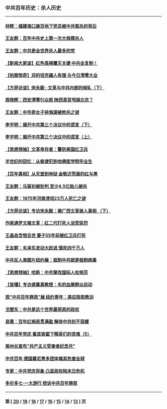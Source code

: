 ### 中共百年历史：杀人历史
---
#### [林辉：福建海口逾百地下党员被中共冤杀的背后](../../pages/nf1176106/n13878946.md?02050430) 
#### [王友群：百年中共史上第一次大规模杀人](../../pages/nf1176106/n13863785.md?02050430) 
#### [王友群：中共是全世界杀人最多的党](../../pages/nf1176106/n13860689.md?02050430) 
#### [【新闻大家谈】红色高棉覆灭关键 中共全复制！](../../pages/nf1176106/n13850222.md?02050430) 
#### [【拍案惊奇】邓的坦克碾人有理 与今日清零大业](../../pages/nf1176106/n13729574.md?02050430) 
#### [【方菲访谈】宋永毅 : 文革与中共内部的倾轧（下）](../../pages/nf1176106/n13486836.md?02050430) 
#### [周晓辉：西安清零引众怒 陕西高官甩锅北京？](../../pages/nf1176106/n13484627.md?02050430) 
#### [王友群：中华奇女子钟海源被枪杀之谜](../../pages/nf1176106/n13430555.md?02050430) 
#### [李宇明：揭开中共第三个决议中的谎言（下）](../../pages/nf1176106/n13389389.md?02050430) 
#### [李宇明：揭开中共第三个决议中的谎言（上）](../../pages/nf1176106/n13388697.md?02050430) 
#### [【思想领袖】文革幸存者：警防美国红卫兵](../../pages/nf1176106/n13339289.md?02050430) 
#### [半世纪的回忆：从偷渡犯到哈佛医学院毕业生](../../pages/nf1176106/n13345328.md?02050430) 
#### [【百年真相】从天堂到地狱 金敬迈荒唐的红与黑](../../pages/nf1176106/n13336995.md?02050430) 
#### [王友群：马寅初被批判 至少4.5亿胎儿被杀](../../pages/nf1176106/n13260313.md?02050430) 
#### [王友群：1975年河南溃坝23万人死亡之谜](../../pages/nf1176106/n13231576.md?02050430) 
#### [【方菲访谈】专访宋永毅：揭广西文革骇人真相 （下）](../../pages/nf1176106/n13209074.md?02050430) 
#### [作家遇罗文揭文革：红二代打死人没受惩罚](../../pages/nf1176106/n13205254.md?02050430) 
#### [王晶垚含恨去世 妻子55年前被红卫兵打死](../../pages/nf1176106/n13203590.md?02050430) 
#### [王友群：毛泽东发动大跃进 饿死四千万人](../../pages/nf1176106/n13177158.md?02050430) 
#### [中共反人类图片纽约展：抵制中共就是抵制病毒](../../pages/nf1176106/n13115371.md?02050430) 
#### [【思想领袖】哈斯：中共窜改国际人权规范](../../pages/nf1176106/n13053647.md?02050430) 
#### [【首播】专访盛慕真教授：毛的血腥群众运动](../../pages/nf1176106/n13091782.md?02050430) 
#### [观“中共百年罪恶”展 纽约青年：美应吸取教训](../../pages/nf1176106/n13085246.md?02050430) 
#### [戈壁东：中共是这个世界最邪恶的政权](../../pages/nf1176106/n13085641.md?02050430) 
#### [易蓉：百年红祸恶贯满盈 解体中共刻不容缓](../../pages/nf1176106/n13084455.md?02050430) 
#### [中共百年党庆 看其铁窗下精英们的苦难（5）](../../pages/nf1176106/n13076766.md?02050430) 
#### [美州长宣布“共产主义受害者纪念月”](../../pages/nf1176106/n13074024.md?02050430) 
#### [中共百年 德国慕尼黑多团体揭其危害全球](../../pages/nf1176106/n13068873.md?02050430) 
#### [专家：中共党庆异象 凸显政权陷末日危机](../../pages/nf1176106/n13067084.md?02050430) 
#### [多伦多七·一大游行 控诉中共百年罪恶](../../pages/nf1176106/n13062043.md?02050430) 

---
#### 第 [ [20](./20.md?02050430) / [19](./19.md?02050430) / [18](./18.md?02050430) / [17](./17.md?02050430) / [16](./16.md?02050430) / [15](./15.md?02050430) / [14](./14.md?02050430) / [13](./13.md?02050430) ] 页
